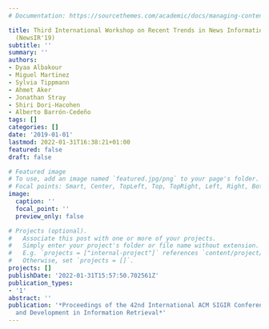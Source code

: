 ```yaml
---
# Documentation: https://sourcethemes.com/academic/docs/managing-content/

title: Third International Workshop on Recent Trends in News Information Retrieval
  (NewsIR'19)
subtitle: ''
summary: ''
authors:
- Dyaa Albakour
- Miguel Martinez
- Sylvia Tippmann
- Ahmet Aker
- Jonathan Stray
- Shiri Dori-Hacohen
- Alberto Barrón-Cedeño
tags: []
categories: []
date: '2019-01-01'
lastmod: 2022-01-31T16:38:21+01:00
featured: false
draft: false

# Featured image
# To use, add an image named `featured.jpg/png` to your page's folder.
# Focal points: Smart, Center, TopLeft, Top, TopRight, Left, Right, BottomLeft, Bottom, BottomRight.
image:
  caption: ''
  focal_point: ''
  preview_only: false

# Projects (optional).
#   Associate this post with one or more of your projects.
#   Simply enter your project's folder or file name without extension.
#   E.g. `projects = ["internal-project"]` references `content/project/deep-learning/index.md`.
#   Otherwise, set `projects = []`.
projects: []
publishDate: '2022-01-31T15:57:50.702561Z'
publication_types:
- '1'
abstract: ''
publication: '*Proceedings of the 42nd International ACM SIGIR Conference on Research
  and Development in Information Retrieval*'
---
```

